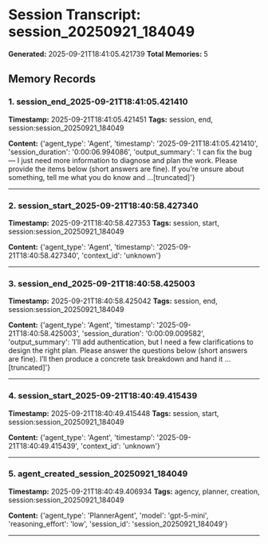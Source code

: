 # Session Transcript: session_20250921_184049

**Generated:** 2025-09-21T18:41:05.421739
**Total Memories:** 5

## Memory Records

### 1. session_end_2025-09-21T18:41:05.421410

**Timestamp:** 2025-09-21T18:41:05.421451
**Tags:** session, end, session:session_20250921_184049

**Content:** {'agent_type': 'Agent', 'timestamp': '2025-09-21T18:41:05.421410', 'session_duration': '0:00:06.994086', 'output_summary': 'I can fix the bug — I just need more information to diagnose and plan the work. Please provide the items below (short answers are fine). If you’re unsure about something, tell me what you do know and ...[truncated]'}

---

### 2. session_start_2025-09-21T18:40:58.427340

**Timestamp:** 2025-09-21T18:40:58.427353
**Tags:** session, start, session:session_20250921_184049

**Content:** {'agent_type': 'Agent', 'timestamp': '2025-09-21T18:40:58.427340', 'context_id': 'unknown'}

---

### 3. session_end_2025-09-21T18:40:58.425003

**Timestamp:** 2025-09-21T18:40:58.425042
**Tags:** session, end, session:session_20250921_184049

**Content:** {'agent_type': 'Agent', 'timestamp': '2025-09-21T18:40:58.425003', 'session_duration': '0:00:09.009582', 'output_summary': 'I’ll add authentication, but I need a few clarifications to design the right plan. Please answer the questions below (short answers are fine). I’ll then produce a concrete task breakdown and hand it ...[truncated]'}

---

### 4. session_start_2025-09-21T18:40:49.415439

**Timestamp:** 2025-09-21T18:40:49.415448
**Tags:** session, start, session:session_20250921_184049

**Content:** {'agent_type': 'Agent', 'timestamp': '2025-09-21T18:40:49.415439', 'context_id': 'unknown'}

---

### 5. agent_created_session_20250921_184049

**Timestamp:** 2025-09-21T18:40:49.406934
**Tags:** agency, planner, creation, session:session_20250921_184049

**Content:** {'agent_type': 'PlannerAgent', 'model': 'gpt-5-mini', 'reasoning_effort': 'low', 'session_id': 'session_20250921_184049'}

---

